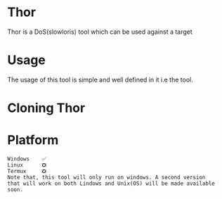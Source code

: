 # Thor
Thor is a DoS(slowloris) tool which can be used against a target

# Usage
The usage of this tool is simple and well defined in it i.e the tool.

# Cloning Thor

# Platform
```
Windows    ✅
Linux      ❎
Termux     ❎
Note that, this tool will only run on windows. A second version
that will work on both Lindows and Unix(OS) will be made available
soon.
```
